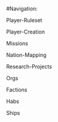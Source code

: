 #Navigation:

Player-Ruleset

Player-Creation

Missions

Nation-Mapping

Research-Projects

Orgs

Factions

Habs

Ships

